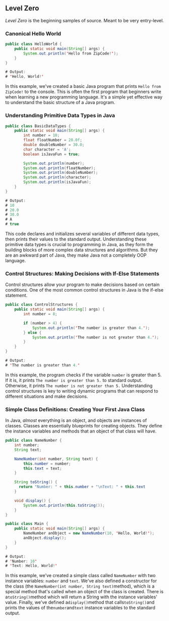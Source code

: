 ## Level Zero

_Level Zero_ is the beginning samples of source.
Meant to be very entry-level.

### Canonical Hello World

```java
public class HelloWorld {
    public static void main(String[] args) {
        System.out.println('Hello from ZipCode!');
    }
}

# Output:
# 'Hello, World!'
```

In this example, we've created a basic Java program that prints `Hello from ZipCode!` to the console. This is often the first program that beginners write when learning a new programming language. It's a simple yet effective way to understand the basic structure of a Java program.

### Understanding Primitive Data Types in Java

```java
public class BasicDataTypes {
    public static void main(String[] args) {
        int number = 10;
        float floatNumber = 20.0f;
        double doubleNumber = 30.0;
        char character = 'A';
        boolean isJavaFun = true;

        System.out.println(number);
        System.out.println(floatNumber);
        System.out.println(doubleNumber);
        System.out.println(character);
        System.out.println(isJavaFun);
    }
}

# Output:
# 10
# 20.0
# 30.0
# A
# true
```

This code declares and initializes several variables of different data types, then prints their values to the standard output.
Understanding these primitive data types is crucial to programming in Java, as they form the building blocks of more complex data structures and algorithms.
But they are an awkward part of Java, they make Java not a completely OOP language.

### Control Structures: Making Decisions with If-Else Statements

Control structures allow your program to make decisions based on certain conditions. One of the most common control structures in Java is the if-else statement.

```java
public class ControlStructures {
    public static void main(String[] args) {
        int number = 8;

        if (number > 4) {
            System.out.println('The number is greater than 4.');
        } else {
            System.out.println('The number is not greater than 4.');
        }
    }
}

# Output:
# 'The number is greater than 4.'
```

In this example, the program checks if the variable `number` is greater than 5.
If it is, it prints `The number is greater than 5.` to standard output.
Otherwise, it prints `The number is not greater than 5.`
Understanding control structures is key to writing dynamic programs that can respond to different situations and make decisions.

### Simple Class Definitions: Creating Your First Java Class

In Java, _almost_ everything is an object, and objects are instances of classes.
Classes are essentially blueprints for creating objects.
They define the instance variables and methods that an object of that class will have.

```java
public class NameNumber {
    int number;
    String text;

    NameNumber(int number, String text) {
        this.number = number;
        this.text = text;
    }

    String toString() {
      return "Number: " + this.number + "\nText: " + this.text
    }

    void display() {
        System.out.println(this.toString());
    }
}

public class Main {
    public static void main(String[] args) {
        NameNumber anObject = new NameNumber(10, 'Hello, World!');
        anObject.display();
    }
}

# Output:
# 'Number: 10'
# 'Text: Hello, World!'
```

In this example, we've created a simple class called `NameNumber` with two instance variables: `number` and `text`.
We've also defined a constructor for the class (the `NameNumber(int number, String text)`method), which is a special method that's called when an object of the class is created.
There is a`toString()`method which will return a String with the instance variables' value.
Finally, we've defined a`display()`method that calls`toString()`and prints the values of the`number`and`text` instance variables to the standard output.
